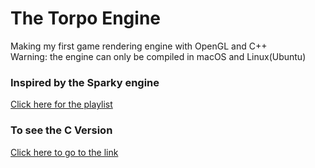 # The Torpo Engine
Making my first game rendering engine with OpenGL and C++\
Warning: the engine can only be compiled in macOS and Linux(Ubuntu)

### Inspired by the Sparky engine
[Click here for the playlist](https://www.youtube.com/playlist?list=PLlrATfBNZ98fqE45g3jZA_hLGUrD4bo6_)

### To see the C Version
[Click here to go to the link](https://github.com/engichang1467/TorpoEngineC)